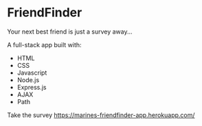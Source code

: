 # FriendFinder

 Your next best friend is just a survey away... 
 
 A full-stack app built with:
 - HTML
 - CSS
 - Javascript
 - Node.js
 - Express.js
 - AJAX
 - Path

 Take the survey https://marines-friendfinder-app.herokuapp.com/
